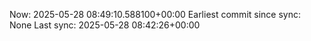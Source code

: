 Now: 2025-05-28 08:49:10.588100+00:00 Earliest commit since sync: None Last sync: 2025-05-28 08:42:26+00:00
